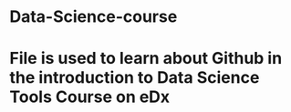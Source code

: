# Data-Science-course
# File is used to learn about Github in the introduction to Data Science Tools Course on eDx
